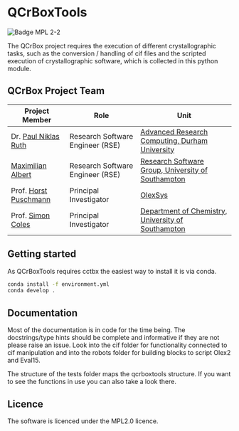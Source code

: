 # QCrBoxTools

![Badge MPL 2-2](https://img.shields.io/badge/License-MPL_2.0-FF7139.svg?style=for-the-badge)

The QCrBox project requires the execution of different crystallographic tasks, such as the conversion / handling of cif files and the scripted execution of crystallographic software, which is collected in this python module.

## QCrBox Project Team
| Project Member   | Role  | Unit   |
|------------------|-------|--------|
| Dr. [Paul Niklas Ruth](github.com/Niolon)             |  Research Software Engineer (RSE) | [Advanced Research Computing, Durham University](https://www.durham.ac.uk/research/institutes-and-centres/advanced-research-computing/)                       |
| [Maximilian Albert](github.com/maxalbert)       |  Research Software Engineer (RSE) | [Research Software Group, University of Southampton ](https://rsgsoton.net/)                       |
| Prof. [Horst Puschmann](github.com/mulomulo) | Principal Investigator      | [OlexSys](https://www.olexsys.org/) |
| Prof. [Simon Coles](https://www.southampton.ac.uk/people/5wzkxv/professor-simon-coles)  | Principal Investigator      | [Department of Chemistry, University of Southampton](https://www.southampton.ac.uk/research/areas/chemistry) |

## Getting started

As QCrBoxTools requires cctbx the easiest way to install it is via conda.

```bash
conda install -f environment.yml
conda develop .
```

## Documentation
Most of the documentation is in code for the time being. The docstrings/type hints should be complete and informative if they are not please raise an issue. Look into the cif folder for functionality connected to cif manipulation and into the robots folder for building blocks to script Olex2 and Eval15.

The structure of the tests folder maps the qcrboxtools structure. If you want to see the functions in use you can also take a look there.

## Licence
The software is licenced under the MPL2.0 licence.